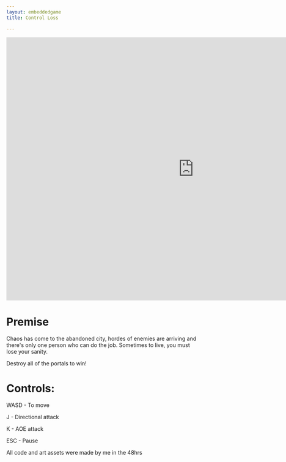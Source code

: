 ```yaml
---
layout: embeddedgame
title: Control Loss

---
```


<iframe frameborder="0" src="https://itch.io/embed-upload/2484338?color=f15b5b" allowfullscreen="" width="980" height="688"><a href="https://undeadknight11.itch.io/control-loss-alt">Play Control Loss on itch.io</a></iframe>

# Premise
Chaos has come to the abandoned city, hordes of enemies are arriving and there's only one person who can do the job. Sometimes to live, you must lose your sanity.

Destroy all of the portals to win!

# Controls:

WASD - To move

J - Directional attack

K - AOE attack

ESC - Pause



All code and art assets were made by me in the 48hrs